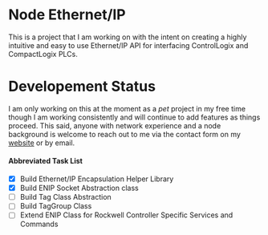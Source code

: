 # Node Ethernet/IP

This is a project that I am working on with the intent on creating a highly intuitive and easy to use Ethernet/IP API for interfacing ControlLogix and CompactLogix PLCs.

# Developement Status

I am only working on this at the moment as a *pet* project in my free time though I am working consistently and will continue to add features as things proceed. This said, anyone with network experience and a node background is welcome to reach out to me via the contact form on my [website](http://www.canaanseaton.com/) or by email.

#### Abbreviated Task List

- [x] Build Ethernet/IP Encapsulation Helper Library
- [x] Build ENIP Socket Abstraction class
- [ ] Build Tag Class Abstraction
- [ ] Build TagGroup Class
- [ ] Extend ENIP Class for Rockwell Controller Specific Services and Commands

